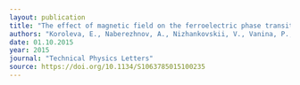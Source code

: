 ```yaml
---
layout: publication
title: "The effect of magnetic field on the ferroelectric phase transition in KH2PO4 nanoparticles embedded in magnetic porous glass"
authors: "Koroleva, E., Naberezhnov, A., Nizhankovskii, V., Vanina, P., & Sysoeva, A."
date: 01.10.2015
year: 2015
journal: "Technical Physics Letters"
source: https://doi.org/10.1134/S1063785015100235
---
```

